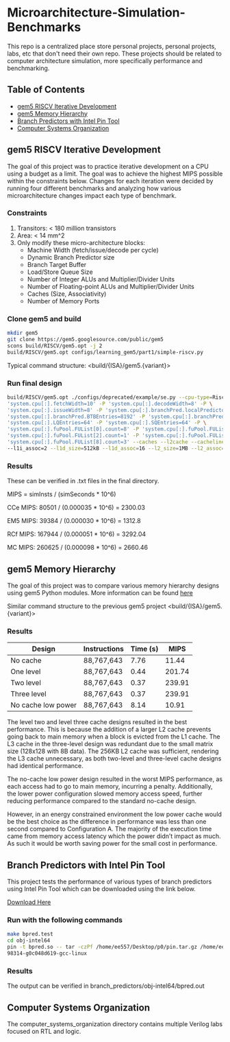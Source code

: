 # Microarchitecture-Simulation-Benchmarks

This repo is a centralized place store personal projects, personal projects, labs, etc that don't need their own repo. These projects should be related to computer architecture simulation, more specifically performance and benchmarking.

## Table of Contents
- [gem5 RISCV Iterative Development](#gem5-riscv-iterative-development)
- [gem5 Memory Hierarchy](#gem5-memory-hierarchy)
- [Branch Predictors with Intel Pin Tool](#branch_predictors-with-intel-pin-tool)
- [Computer Systems Organization](#computer-systems-organization)

## gem5 RISCV Iterative Development

The goal of this project was to practice iterative development on a CPU using a budget as a limit. The goal was to achieve the highest MIPS possible within the constraints below. Changes for each iteration were decided by running four different benchmarks and analyzing how various microarchitecture changes impact each type of benchmark.

### Constraints
1. Transitors: < 180 million transistors
2. Area: < 14 mm^2
3. Only modify these micro-architecture blocks:
    - Machine Width (fetch/issue/decode per cycle)
    - Dynamic Branch Predictor size
    - Branch Target Buffer
    - Load/Store Queue Size
    - Number of Integer ALUs and Multiplier/Divider Units
    - Number of Floating-point ALUs and Multiplier/Divider Units
    - Caches (Size, Associativity)
    - Number of Memory Ports

### Clone gem5 and build
```bash
mkdir gem5
git clone https://gem5.googlesource.com/public/gem5
scons build/RISCV/gem5.opt -j 2
build/RISCV/gem5.opt configs/learning_gem5/part1/simple-riscv.py
```
Typical command structure:
<build/{ISA}/gem5.{variant}> <configuration script> <configuration script parameters>

### Run final design
```bash
build/RISCV/gem5.opt ./configs/deprecated/example/se.py --cpu-type=RiscvO3CPU -P \
'system.cpu[:].fetchWidth=10' -P 'system.cpu[:].decodeWidth=8' -P \
'system.cpu[:].issueWidth=8' -P 'system.cpu[:].branchPred.localPredictorSize=4096' -P \
'system.cpu[:].branchPred.BTBEntries=8192' -P 'system.cpu[:].branchPred.BTBTagSize=8' -P \
'system.cpu[:].LQEntries=64' -P 'system.cpu[:].SQEntries=64' -P \
'system.cpu[:].fuPool.FUList[0].count=8' -P 'system.cpu[:].fuPool.FUList[1].count=2' -P \
'system.cpu[:].fuPool.FUList[2].count=1' -P 'system.cpu[:].fuPool.FUList[3].count=1' -P \
'system.cpu[:].fuPool.FUList[8].count=3' --caches --l2cache --cacheline_size=64 --l1i_size=64kB \
--l1i_assoc=2 --l1d_size=512kB --l1d_assoc=16 --l2_size=1MB --l2_assoc=16 -c ./benchmarks/CCe
```

### Results

These can be verified in .txt files in the final directory.

MIPS = simInsts / (simSeconds * 10^6)

CCe MIPS: 80501 / (0.000035 * 10^6) = 2300.03

EM5 MIPS: 39384 / (0.000030 * 10^6) = 1312.8

RCf MIPS: 167944 / (0.000051 * 10^6) = 3292.04

MC MIPS: 260625 / (0.000098 * 10^6) = 2660.46

## gem5 Memory Hierarchy

The goal of this project was to compare various memory hierarchy designs using gem5 Python modules. More information can be found [here](https://gem5.googlesource.com/public/gem5)

Similar command structure to the previous gem5 project
<build/{ISA}/gem5.{variant}> <configuration script> <benchmark binary>

### Results

| Design            | Instructions | Time (s) | MIPS   |
|-------------------|--------------|----------|--------|
| No cache          | 88,767,643   | 7.76     | 11.44  |
| One level         | 88,767,643   | 0.44     | 201.74 |
| Two level         | 88,767,643   | 0.37     | 239.91 |
| Three level       | 88,767,643   | 0.37     | 239.91 |
| No cache low power| 88,767,643   | 8.14     | 10.91  |

The level two and level three cache designs resulted in the best performance. This is because the addition of a larger L2 cache prevents going back to main memory when a block is evicted from the L1 cache. The L3 cache in the three-level design was redundant due to the small matrix size (128x128 with 8B data). The 256KB L2 cache was sufficient, rendering the L3 cache unnecessary, as both two-level and three-level cache designs had identical performance.

The no-cache low power design resulted in the worst MIPS performance, as each access had to go to main memory, incurring a penalty. Additionally, the lower power configuration slowed memory access speed, further reducing performance compared to the standard no-cache design. 

However, in an energy constrained environment the low power cache would be the best choice as the difference in performance was less than one second compared to Configuration A. The majority of the execution time came from memory access latency which the power didn’t impact as much. As such it would be worth saving power for the small cost in performance.

## Branch Predictors with Intel Pin Tool

This project tests the performance of various types of branch predictors using Intel Pin Tool which can be downloaded using the link below.

[Download Here](https://software.intel.com/sites/landingpage/pintool/downloads/pin-external-3.31-98869-gfa6f126a8-gcc-linux.tar.gz)

### Run with the following commands
```bash
make bpred.test
cd obj-intel64
pin -t bpred.so -- tar -czPf /home/ee557/Desktop/p0/pin.tar.gz /home/ee557/Desktop/p0/pin-3.17-
98314-g0c048d619-gcc-linux
```

### Results
The output can be verified in branch_predictors/obj-intel64/bpred.out

## Computer Systems Organization

The computer_systems_organization directory contains multiple Verilog labs focused on RTL and logic.